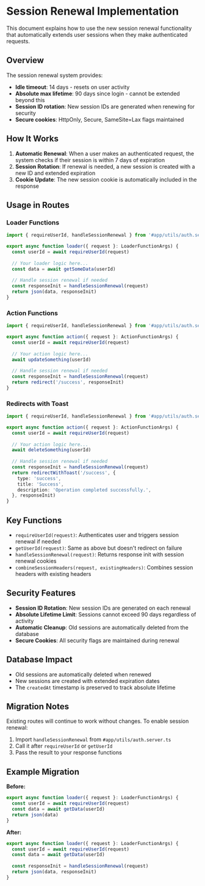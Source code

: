 # Session Renewal Implementation

This document explains how to use the new session renewal functionality that automatically extends user sessions when they make authenticated requests.

## Overview

The session renewal system provides:
- **Idle timeout**: 14 days - resets on user activity
- **Absolute max lifetime**: 90 days since login - cannot be extended beyond this
- **Session ID rotation**: New session IDs are generated when renewing for security
- **Secure cookies**: HttpOnly, Secure, SameSite=Lax flags maintained

## How It Works

1. **Automatic Renewal**: When a user makes an authenticated request, the system checks if their session is within 7 days of expiration
2. **Session Rotation**: If renewal is needed, a new session is created with a new ID and extended expiration
3. **Cookie Update**: The new session cookie is automatically included in the response

## Usage in Routes

### Loader Functions

```typescript
import { requireUserId, handleSessionRenewal } from '#app/utils/auth.server.ts'

export async function loader({ request }: LoaderFunctionArgs) {
  const userId = await requireUserId(request)
  
  // Your loader logic here...
  const data = await getSomeData(userId)
  
  // Handle session renewal if needed
  const responseInit = handleSessionRenewal(request)
  return json(data, responseInit)
}
```

### Action Functions

```typescript
import { requireUserId, handleSessionRenewal } from '#app/utils/auth.server.ts'

export async function action({ request }: ActionFunctionArgs) {
  const userId = await requireUserId(request)
  
  // Your action logic here...
  await updateSomething(userId)
  
  // Handle session renewal if needed
  const responseInit = handleSessionRenewal(request)
  return redirect('/success', responseInit)
}
```

### Redirects with Toast

```typescript
import { requireUserId, handleSessionRenewal } from '#app/utils/auth.server.ts'

export async function action({ request }: ActionFunctionArgs) {
  const userId = await requireUserId(request)
  
  // Your action logic here...
  await deleteSomething(userId)
  
  // Handle session renewal if needed
  const responseInit = handleSessionRenewal(request)
  return redirectWithToast('/success', {
    type: 'success',
    title: 'Success',
    description: 'Operation completed successfully.',
  }, responseInit)
}
```

## Key Functions

- `requireUserId(request)`: Authenticates user and triggers session renewal if needed
- `getUserId(request)`: Same as above but doesn't redirect on failure
- `handleSessionRenewal(request)`: Returns response init with session renewal cookies
- `combineSessionHeaders(request, existingHeaders)`: Combines session headers with existing headers

## Security Features

- **Session ID Rotation**: New session IDs are generated on each renewal
- **Absolute Lifetime Limit**: Sessions cannot exceed 90 days regardless of activity
- **Automatic Cleanup**: Old sessions are automatically deleted from the database
- **Secure Cookies**: All security flags are maintained during renewal

## Database Impact

- Old sessions are automatically deleted when renewed
- New sessions are created with extended expiration dates
- The `createdAt` timestamp is preserved to track absolute lifetime

## Migration Notes

Existing routes will continue to work without changes. To enable session renewal:

1. Import `handleSessionRenewal` from `#app/utils/auth.server.ts`
2. Call it after `requireUserId` or `getUserId`
3. Pass the result to your response functions

## Example Migration

**Before:**
```typescript
export async function loader({ request }: LoaderFunctionArgs) {
  const userId = await requireUserId(request)
  const data = await getData(userId)
  return json(data)
}
```

**After:**
```typescript
export async function loader({ request }: LoaderFunctionArgs) {
  const userId = await requireUserId(request)
  const data = await getData(userId)
  
  const responseInit = handleSessionRenewal(request)
  return json(data, responseInit)
}
```